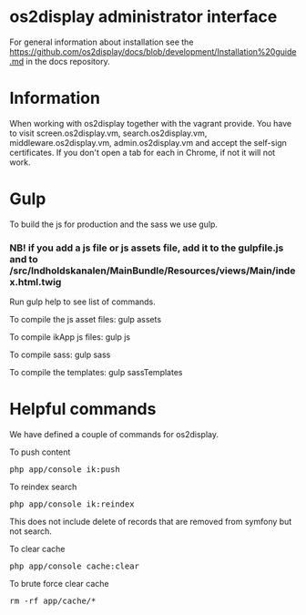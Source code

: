 # os2display administrator interface

For general information about installation see the https://github.com/os2display/docs/blob/development/Installation%20guide.md in the docs repository.

# Information
When working with os2display together with the vagrant provide. You have to visit screen.os2display.vm, search.os2display.vm, middleware.os2display.vm, admin.os2display.vm and accept the self-sign certificates. If you don't open a tab for each in Chrome, if not it will not work.

# Gulp
To build the js for production and the sass we use gulp.

### NB! if you add a js file or js assets file, add it to the gulpfile.js and to /src/Indholdskanalen/MainBundle/Resources/views/Main/index.html.twig

Run gulp help to see list of commands.

To compile the js asset files: gulp assets

To compile ikApp js files: gulp js

To compile sass: gulp sass

To compile the templates: gulp sassTemplates

# Helpful commands
We have defined a couple of commands for os2display.

To push content
<pre>
php app/console ik:push
</pre>

To reindex search
<pre>
php app/console ik:reindex
</pre>
This does not include delete of records that are removed from symfony but not search.

To clear cache
<pre>
php app/console cache:clear
</pre>

To brute force clear cache
<pre>
rm -rf app/cache/*
</pre>

